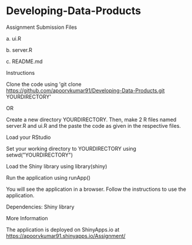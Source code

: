 Developing-Data-Products
========================
Assignment Submission Files

a. ui.R

b. server.R

c. README.md

Instructions

Clone the code using 'git clone https://github.com/apoorvkumar91/Developing-Data-Products.git YOURDIRECTORY'

OR

Create a new directory YOURDIRECTORY. Then, make 2 R files named server.R and ui.R and the paste the code as given in the respective files.

Load your RStudio

Set your working directory to YOURDIRECTORY using setwd("YOURDIRECTORY")

Load the Shiny library using library(shiny)

Run the application using runApp()

You will see the application in a browser. Follow the instructions to use the application.

Dependencies: Shiny library

More Information

The application is deployed on ShinyApps.io at https://apoorvkumar91.shinyapps.io/Assignment/
